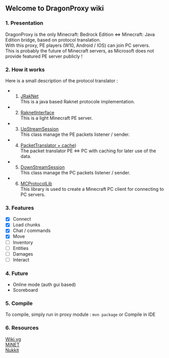 ## Welcome to DragonProxy wiki

### 1. Presentation
DragonProxy is the only Minecraft: Bedrock Edition <=> Minecraft: Java Edition bridge, based on protocol translation.<br />
With this proxy, PE players (W10, Android / IOS) can join PC servers.<br />
This is probably the future of Minecraft servers, as Microsoft does not provide featured PE server publicly !

### 2. How it works
Here is a small description of the protocol translator :<br />

- 1. [JRakNet](https://github.com/JRakNet/JRakNet)<br />
This is a java based Raknet protocole implementation.

- 2. [RaknetInterface](../../../blob/master/proxy/src/main/java/org/dragonet/proxy/network/RaknetInterface.java)<br />
This is a light Minecraft PE server.

- 3. [UpStreamSession](../../../blob/master/proxy/src/main/java/org/dragonet/proxy/network/UpStreamSession.java)<br />
This class manage the PE packets listener / sender.

- 4. [PacketTranslator + cache](Packets.md))<br />
The packet translator PE <=> PC with caching for later use of the data.

- 5. [DownStreamSession](../../../blob/master/proxy/src/main/java/org/dragonet/proxy/network/PCDownstreamSession.java)<br />
This class manage the PC packets listener / sender.

- 6. [MCProtocolLib](https://github.com/Steveice10/MCProtocolLib)<br />
This library is used to create a Minecraft PC client for connecting to PC servers.

### 3. Features
- [x] Connect
- [x] Load chunks
- [x] Chat / commands
- [x] Move
- [ ] Inventory
- [ ] Entities
- [ ] Damages
- [ ] Interact

### 4. Future
- Online mode (auth gui based)
- Scoreboard

### 5. Compile
To compile, simply run in proxy module : ```mvn package``` or Compile in IDE

### 6. Resources
[Wiki.vg](http://wiki.vg/)<br />
[MiNET](https://github.com/NiclasOlofsson/MiNET/)<br />
[Nukkit](https://github.com/Nukkit/Nukkit)